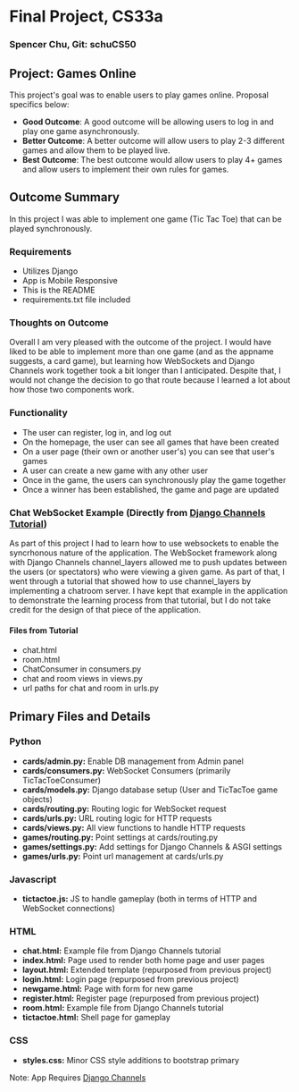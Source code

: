 # Final Project, CS33a
### Spencer Chu, Git: schuCS50

## Project: Games Online
This project's goal was to enable users to play games online. Proposal specifics below:
* **Good Outcome**: A good outcome will be allowing users to log in and play one game asynchronously.
* **Better Outcome**: A better outcome will allow users to play 2-3 different games and allow them to be played live.
* **Best Outcome**: The best outcome would allow users to play 4+ games and allow users to implement their own rules for games.

## Outcome Summary
In this project I was able to implement one game (Tic Tac Toe) that can be played synchronously.
### Requirements
* Utilizes Django
* App is Mobile Responsive
* This is the README
* requirements.txt file included
### Thoughts on Outcome
Overall I am very pleased with the outcome of the project. I would have liked to be able to implement more than one game (and as the appname suggests, a card game), but learning how WebSockets and Django Channels work together took a bit longer than I anticipated. Despite that, I would not change the decision to go that route because I learned a lot about how those two components work. 
### Functionality
* The user can register, log in, and log out
* On the homepage, the user can see all games that have been created
* On a user page (their own or another user's) you can see that user's games
* A user can create a new game with any other user
* Once in the game, the users can synchronously play the game together
* Once a winner has been established, the game and page are updated
### Chat WebSocket Example (Directly from [Django Channels Tutorial](https://channels.readthedocs.io/en/latest/tutorial/index.html))
As part of this project I had to learn how to use websockets to enable the syncrhonous nature of the application. The WebSocket framework along with Django Channels channel_layers allowed me to push updates between the users (or spectators) who were viewing a given game. As part of that, I went through a tutorial that showed how to use channel_layers by implementing a chatroom server. I have kept that example in the application to demonstrate the learning process from that tutorial, but I do not take credit for the design of that piece of the application.
#### Files from Tutorial
* chat.html
* room.html
* ChatConsumer in consumers.py
* chat and room views in views.py
* url paths for chat and room in urls.py

## Primary Files and Details
### Python
* **cards/admin.py:** Enable DB management from Admin panel
* **cards/consumers.py:** WebSocket Consumers (primarily TicTacToeConsumer)
* **cards/models.py:** Django database setup (User and TicTacToe game objects)
* **cards/routing.py:** Routing logic for WebSocket request
* **cards/urls.py:** URL routing logic for HTTP requests
* **cards/views.py:** All view functions to handle HTTP requests
* **games/routing.py:** Point settings at cards/routing.py
* **games/settings.py:** Add settings for Django Channels & ASGI settings
* **games/urls.py:** Point url management at cards/urls.py
### Javascript
* **tictactoe.js:** JS to handle gameplay (both in terms of HTTP and WebSocket connections) 
### HTML
* **chat.html:** Example file from Django Channels tutorial
* **index.html:** Page used to render both home page and user pages
* **layout.html:** Extended template (repurposed from previous project)
* **login.html:** Login page (repurposed from previous project)
* **newgame.html:** Page with form for new game
* **register.html:** Register page (repurposed from previous project)
* **room.html:** Example file from Django Channels tutorial
* **tictactoe.html:** Shell page for gameplay
### CSS
* **styles.css:** Minor CSS style additions to bootstrap primary

Note: App Requires [Django Channels](https://channels.readthedocs.io/en/latest/installation.html)